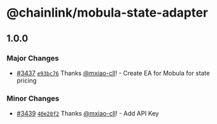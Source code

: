 # @chainlink/mobula-state-adapter

## 1.0.0

### Major Changes

- [#3437](https://github.com/smartcontractkit/external-adapters-js/pull/3437) [`e93bc76`](https://github.com/smartcontractkit/external-adapters-js/commit/e93bc76dbddf0c730e7aa33722c970c6a2dcfc38) Thanks [@mxiao-cll](https://github.com/mxiao-cll)! - Create EA for Mobula for state pricing

### Minor Changes

- [#3439](https://github.com/smartcontractkit/external-adapters-js/pull/3439) [`40e20f2`](https://github.com/smartcontractkit/external-adapters-js/commit/40e20f246f138e13bfd38783831c692d97768950) Thanks [@mxiao-cll](https://github.com/mxiao-cll)! - Add API Key
